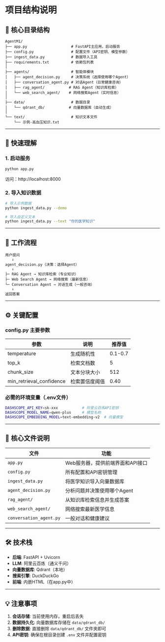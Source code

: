 # 项目结构说明

## 📁 核心目录结构

```
AgentM1/
├── app.py                    # FastAPI主应用，启动服务
├── config.py                 # 配置文件（API密钥、模型参数）
├── ingest_data.py            # 数据导入工具
├── requirements.txt          # 依赖包列表
│
├── agents/                   # 智能体模块
│   ├── agent_decision.py     # 决策系统（选择使用哪个Agent）
│   ├── conversation_agent.py # 对话Agent（日常健康咨询）
│   ├── rag_agent/           # RAG Agent（知识库检索）
│   └── web_search_agent/    # 网络搜索Agent（实时信息）
│
├── data/                     # 数据目录
│   └── qdrant_db/           # 向量数据库（自动生成）
│
└── text/                     # 知识文本文件
    └── 示例-高血压知识.txt
```

---

## 🚀 快速理解

### 1. 启动服务
```bash
python app.py
```
访问：http://localhost:8000

### 2. 导入知识数据
```bash
# 导入示例数据
python ingest_data.py --demo

# 导入自定义文本
python ingest_data.py --text "你的医学知识"
```

---

## 🔄 工作流程

```
用户提问
   ↓
agent_decision.py（决策：选择Agent）
   ↓
├─ RAG Agent → 知识库检索（专业知识）
├─ Web Search Agent → 网络搜索（最新信息）
└─ Conversation Agent → 对话生成（一般咨询）
   ↓
返回答案
```

---

## ⚙️ 关键配置

### config.py 主要参数

| 参数 | 说明 | 推荐值 |
|-----|------|-------|
| temperature | 生成随机性 | 0.1-0.7 |
| top_k | 检索文档数 | 5 |
| chunk_size | 文本分块大小 | 512 |
| min_retrieval_confidence | 检索置信度阈值 | 0.40 |

### 必需的环境变量（.env文件）

```bash
DASHSCOPE_API_KEY=sk-xxx           # 阿里云百炼API密钥
DASHSCOPE_MODEL_NAME=qwen-plus     # 模型名称
DASHSCOPE_EMBEDDING_MODEL=text-embedding-v2  # 向量模型
```

---

## 📂 核心文件说明

| 文件 | 功能 |
|-----|------|
| `app.py` | Web服务器，提供前端界面和API接口 |
| `config.py` | 所有配置和API密钥管理 |
| `ingest_data.py` | 将医学知识导入向量数据库 |
| `agent_decision.py` | 分析问题并决策使用哪个Agent |
| `rag_agent/` | 从知识库检索信息并生成答案 |
| `web_search_agent/` | 网络搜索最新医学信息 |
| `conversation_agent.py` | 一般对话和健康建议 |

---

## 🛠️ 技术栈

- **后端**: FastAPI + Uvicorn
- **LLM**: 阿里云百炼（通义千问）
- **向量数据库**: Qdrant（本地）
- **搜索引擎**: DuckDuckGo
- **前端**: 内嵌HTML（在app.py中）

---

## 💡 注意事项

1. **会话存储**: 当前使用内存，重启后丢失
2. **数据持久化**: 向量数据库存储在 `data/qdrant_db/`
3. **删除数据**: 直接删除 `data/qdrant_db/` 文件夹即可
4. **API密钥**: 确保在根目录创建 `.env` 文件并配置密钥

